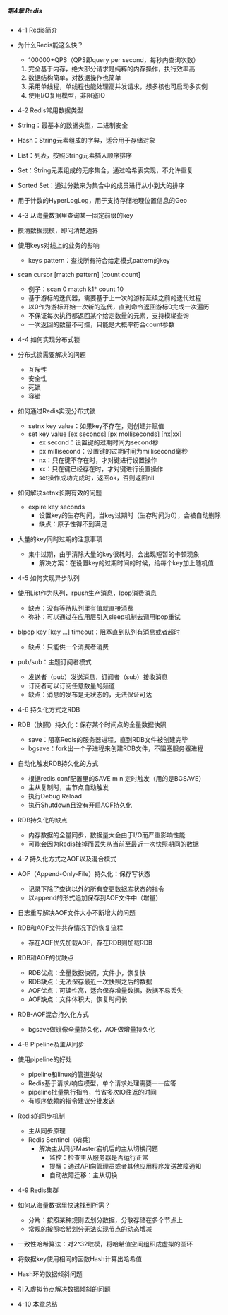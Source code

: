 ##### 第4章 Redis

-  4-1 Redis简介

  - 为什么Redis能这么快？

    - 100000+QPS（QPS即query per second，每秒内查询次数）

    1. 完全基于内存，绝大部分请求是纯粹的内存操作，执行效率高
    2. 数据结构简单，对数据操作也简单
    3. 采用单线程，单线程也能处理高并发请求，想多核也可启动多实例
    4. 使用I/O复用模型，非阻塞IO

-  4-2 Redis常用数据类型

  - String：最基本的数据类型，二进制安全
  - Hash：String元素组成的字典，适合用于存储对象
  - List：列表，按照String元素插入顺序排序
  - Set：String元素组成的无序集合，通过哈希表实现，不允许重复
  - Sorted Set：通过分数来为集合中的成员进行从小到大的排序
  - 用于计数的HyperLogLog，用于支持存储地理位置信息的Geo

-  4-3 从海量数据里查询某一固定前缀的key 

  - 摸清数据规模，即问清楚边界
  - 使用keys对线上的业务的影响
    - keys pattern：查找所有符合给定模式pattern的key
  - scan cursor [match pattern] [count count]
    - 例子：scan 0 match k1* count 10
    - 基于游标的迭代器，需要基于上一次的游标延续之前的迭代过程
    - 以0作为游标开始一次新的迭代，直到命令返回游标0完成一次遍历
    - 不保证每次执行都返回某个给定数量的元素，支持模糊查询
    - 一次返回的数量不可控，只能是大概率符合count参数

-  4-4 如何实现分布式锁

  - 分布式锁需要解决的问题
    - 互斥性
    - 安全性
    - 死锁
    - 容错
  - 如何通过Redis实现分布式锁
    - setnx key value：如果key不存在，则创建并赋值
    - set key value [ex seconds] [px molliseconds] [nx|xx]
      - ex second：设置键的过期时间为second秒
      - px millisecond：设置键的过期时间为millisecond毫秒
      - nx：只在键不存在时，才对键进行设置操作
      - xx：只在键已经存在时，才对键进行设置操作
      - set操作成功完成时，返回ok，否则返回nil
  - 如何解决setnx长期有效的问题
    - expire key seconds
      - 设置key的生存时间，当key过期时（生存时间为0），会被自动删除
      - 缺点：原子性得不到满足
  - 大量的key同时过期的注意事项
    - 集中过期，由于清除大量的key很耗时，会出现短暂的卡顿现象
      - 解决方案：在设置key的过期时间的时候，给每个key加上随机值

-  4-5 如何实现异步队列

  - 使用List作为队列，rpush生产消息，lpop消费消息
    - 缺点：没有等待队列里有值就直接消费
    - 弥补：可以通过在应用层引入sleep机制去调用lpop重试
  - blpop key [key ...] timeout：阻塞直到队列有消息或者超时
    - 缺点：只能供一个消费者消费
  - pub/sub：主题订阅者模式
    - 发送者（pub）发送消息，订阅者（sub）接收消息
    - 订阅者可以订阅任意数量的频道
    - 缺点：消息的发布是无状态的，无法保证可达

-  4-6 持久化方式之RDB

  - RDB（快照）持久化：保存某个时间点的全量数据快照
    - save：阻塞Redis的服务器进程，直到RDB文件被创建完毕
    - bgsave：fork出一个子进程来创建RDB文件，不阻塞服务器进程
  - 自动化触发RDB持久化的方式
    - 根据redis.conf配置里的SAVE m n 定时触发（用的是BGSAVE）
    - 主从复制时，主节点自动触发
    - 执行Debug Reload
    - 执行Shutdown且没有开启AOF持久化
  - RDB持久化的缺点
    - 内存数据的全量同步，数据量大会由于I/O而严重影响性能
    - 可能会因为Redis挂掉而丢失从当前至最近一次快照期间的数据

-  4-7 持久化方式之AOF以及混合模式

  - AOF（Append-Only-File）持久化：保存写状态
    - 记录下除了查询以外的所有变更数据库状态的指令
    - 以append的形式追加保存到AOF文件中（增量）
  - 日志重写解决AOF文件大小不断增大的问题
  - RDB和AOF文件共存情况下的恢复流程
    - 存在AOF优先加载AOF，存在RDB则加载RDB
  - RDB和AOF的优缺点
    - RDB优点：全量数据快照，文件小，恢复快
    - RDB缺点：无法保存最近一次快照之后的数据
    - AOF优点：可读性高，适合保存增量数据，数据不易丢失
    - AOF缺点：文件体积大，恢复时间长
  - RDB-AOF混合持久化方式
    - bgsave做镜像全量持久化，AOF做增量持久化

-  4-8 Pipeline及主从同步

  - 使用pipeline的好处
    - pipeline和linux的管道类似
    - Redis基于请求/响应模型，单个请求处理需要一一应答
    - pipeline批量执行指令，节省多次IO往返的时间
    - 有顺序依赖的指令建议分批发送
  - Redis的同步机制
    - 主从同步原理
    - Redis Sentinel（哨兵）
      - 解决主从同步Master宕机后的主从切换问题
        - 监控：检查主从服务器是否运行正常
        - 提醒：通过API向管理员或者其他应用程序发送故障通知
        - 自动故障迁移：主从切换

-  4-9 Redis集群

  - 如何从海量数据里快速找到所需？
    - 分片：按照某种规则去划分数据，分散存储在多个节点上
    - 常规的按照哈希划分无法实现节点的动态增减
  - 一致性哈希算法：对2^32取模，将哈希值空间组织成虚拟的圆环
  - 将数据key使用相同的函数Hash计算出哈希值
  - Hash环的数据倾斜问题
  - 引入虚拟节点解决数据倾斜的问题

-  4-10 本章总结
